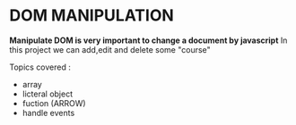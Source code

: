 # DOM MANIPULATION
**Manipulate DOM is very important to change a document by javascript**
In this project we can add,edit and delete some "course"

Topics covered :
- array
- licteral object
- fuction (ARROW)
- handle events
